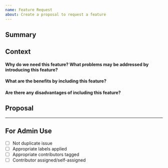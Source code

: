 ```yaml
---
name: Feature Request
about: Create a proposal to request a feature
---
```


<!-- markdownlint-disable MD041 -->

## Summary



## Context

#### Why do we need this feature? What problems may be addressed by introducing this feature?


#### What are the benefits by including this feature?


#### Are there any disadvantages of including this feature?


## Proposal



---

## For Admin Use

- [ ] Not duplicate issue
- [ ] Appropriate labels applied
- [ ] Appropriate contributors tagged
- [ ] Contributor assigned/self-assigned
